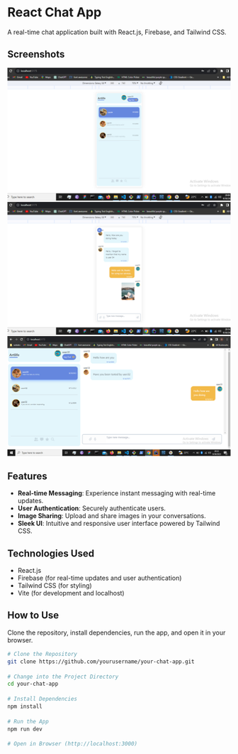 # React Chat App

A real-time chat application built with React.js, Firebase, and Tailwind CSS.

## Screenshots

![App Screenshots](https://github.com/DevitoDbug/React-Firebase-ChatApp/blob/master/public/screenShot1.jpg?raw=true)
![App Screenshots](https://github.com/DevitoDbug/React-Firebase-ChatApp/blob/master/public/screenShot2.jpg?raw=true)
![App Screenshots](https://github.com/DevitoDbug/React-Firebase-ChatApp/blob/master/public/screenShot3.jpg?raw=true)


## Features

- **Real-time Messaging**: Experience instant messaging with real-time updates.
- **User Authentication**: Securely authenticate users.
- **Image Sharing**: Upload and share images in your conversations.
- **Sleek UI**: Intuitive and responsive user interface powered by Tailwind CSS.

## Technologies Used

- React.js
- Firebase (for real-time updates and user authentication)
- Tailwind CSS (for styling)
- Vite (for development and localhost)

## How to Use

Clone the repository, install dependencies, run the app, and open it in your browser.

```bash
# Clone the Repository
git clone https://github.com/yourusername/your-chat-app.git

# Change into the Project Directory
cd your-chat-app

# Install Dependencies
npm install

# Run the App
npm run dev

# Open in Browser (http://localhost:3000)
```


